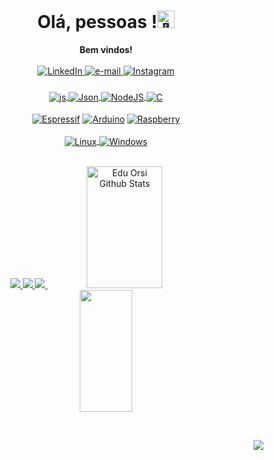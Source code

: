 <h1 align="center">Olá, pessoas !<img src="https://github-production-user-asset-6210df.s3.amazonaws.com/24524555/238178097-766d336d-b87d-44ba-807c-c51de2bc6b4d.gif" width="28px" alt="👋"></h1>

<p align="center">
    <b>Bem vindos!</b><br><br>
    <a href="https://www.linkedin.com/in/eduorsi/">
        <img src="https://img.shields.io/badge/LinkedIn-black?style=flat-square&logo=linkedin" alt="LinkedIn">
    </a>
    <a href="mailto:eduardo.fexlim@gmail.com">
        <img src="https://img.shields.io/badge/Email-black?style=flat-square&logo=gmail&logoColor=white" alt="e-mail">
    </a>
    <a href="https://www.instagram.com/orsi.eduardo/">
        <img src="https://img.shields.io/badge/Instagram-black?style=flat-square&logo=instagram&logoColor=white" alt="Instagram">
    </a>
</p>

### 

<div  align="center">
  <div  align="center">
    <a href="https://developer.mozilla.org/en-US/docs/Web/JavaScript">
      <img align="center" alt="js" src="https://img.shields.io/badge/JavaScript-F7DF1E?style=for-the-badge&logo=javascript&logoColor=black" />
    </a>
    <a href="https://pt-br.react.dev/">
      <img align="center" alt="Json" src="https://img.shields.io/badge/React-20232A?style=for-the-badge&logo=react&logoColor=61DAFB"/>
    </a>
    <a href="https://nodejs.org/en/">
      <img align="center" alt="NodeJS" src="https://img.shields.io/badge/Node.js-43853D?style=for-the-badge&logo=node.js&logoColor=white" />
    </a>
    <a href="https://www.freecodecamp.org/portuguese/news/o-manual-do-iniciante-em-c-aprenda-o-basico-sobre-a-linguagem-de-programacao-c-em-apenas-algumas-horas/">
      <img align="center" alt="C" src="https://img.shields.io/badge/C-00599C?style=for-the-badge&logo=c&logoColor=white" />
    </a>
  </div>
  </br>
  <a href=""><img align="center" alt="Espressif" src="https://img.shields.io/badge/espressif-E7352C?style=for-the-badge&logo=espressif&logoColor=white" /></a>
  <a href=""><img align="center" alt="Arduino" src="https://img.shields.io/badge/Arduino-00979D?style=for-the-badge&logo=Arduino&logoColor=white" /></a>
  <a href=""><img align="center" alt="Raspberry" src="https://img.shields.io/badge/Raspberry%20Pi-A22846?style=for-the-badge&logo=Raspberry%20Pi&logoColor=white" /></a>
  
</div>

</br>

<div align="center">
  
  <a href="">
    <img align="center" alt="Linux" src="https://img.shields.io/badge/linux-black?style=for-the-badge&logo=Linux" />
  </a>
  <a href="">
    <img align="center" alt="Windows" src="https://img.shields.io/badge/Windows-black?style=for-the-badge&logo=Windows" />
  </a>
</div>

</br>

<p align="center">
  <a href="https://github.com/EduardoOrsi">
    <img src="http://github-profile-summary-cards.vercel.app/api/cards/profile-details?username=EduardoOrsi&theme=transparent" />
  </a>
  <a href="https://github.com/EduardoOrsi">
    <img src="https://github-readme-streak-stats.herokuapp.com/?user=EduardoOrsi&hide_border=true&card_width=338&theme=transparent" />
  </a>
  <a href="https://github.com/EduardoOrsi">
    <img src="http://github-profile-summary-cards.vercel.app/api/cards/stats?username=EduardoOrsi&theme=transparent" />
  </a>
  <a href="https://github.com/EduardoOrsi">
    <img width="49%" height="195px" src="https://github-readme-stats-sigma-five.vercel.app/api?username=EduardoOrsi&show_icons=true&count_private=true&hide_border=true&title_color=00bfbf&icon_color=00bfbf&text_color=c9d1d9&bg_color=0d1117" alt="Edu Orsi Github Stats"/>
    <img width="41%" height="195px" src="https://github-readme-stats-sigma-five.vercel.app/api/top-langs/?username=EduardoOrsi&layout=compact&hide_border=true&title_color=00bfbf&text_color=00bfbf&bg_color=0d1117"/>
  </a>
</p>

</br>

<p align="right">
  <a href="https://github.com/EduardoOrsi">
    <img src="https://komarev.com/ghpvc/?username=EduardoOrsi&color=blue&style=flat)" />
  </a>
</p>
